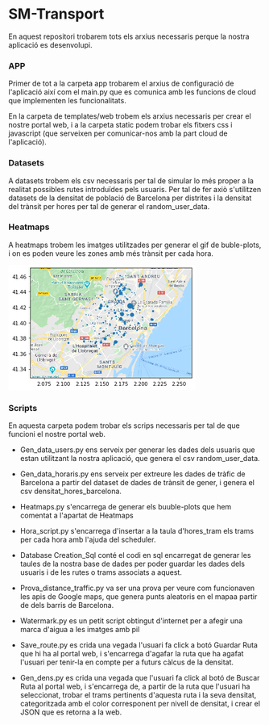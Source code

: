 # SM-Transport

En aquest repositori trobarem tots els arxius necessaris perque la nostra aplicació es desenvolupi. 

### APP
Primer de tot a la carpeta app trobarem el arxius de configuració de l'aplicació així com el main.py que es comunica amb les funcions de cloud que implementen les funcionalitats.

En la carpeta de templates/web trobem els arxius necessaris per crear el nostre portal web, i a la carpeta static podem trobar els fitxers css i javascript (que serveixen per comunicar-nos amb la part cloud de l'aplicació).

### Datasets
A datasets trobem els csv necessaris per tal de simular lo més proper a la realitat possibles rutes introduïdes pels usuaris. Per tal de fer axiò s'utilitzen datasets de la densitat de població de Barcelona per distrites i la densitat del trànsit per hores per tal de generar el random_user_data.

### Heatmaps
A heatmaps trobem les imatges utilitzades per generar el gif de buble-plots, i on es poden veure les zones amb més trànsit per cada hora.

![](heatmaps/00.png)

### Scripts

En aquesta carpeta podem trobar els scrips necessaris per tal de que funcioni el nostre portal web.

- Gen_data_users.py ens serveix per generar les dades dels usuaris que estan utilitzant la nostra aplicació, que genera el csv random_user_data.

- Gen_data_horaris.py ens serveix per extreure les dades de tràfic de Barcelona a partir del dataset de dades de trànsit de gener, i genera el csv densitat_hores_barcelona.

- Heatmaps.py s'encarrega de generar els buuble-plots que hem comentat a l'apartat de Heatmaps

- Hora_script.py s'encarrega d'insertar a la taula d'hores_tram els trams per cada hora amb l'ajuda del scheduler.

- Database Creation_Sql conté el codi en sql encarregat de generar les taules de la nostra base de dades per poder guardar les dades dels usuaris i de les rutes o trams associats a aquest.

- Prova_distance_traffic.py va ser una prova per veure com funcionaven les apis de Google maps, que genera punts aleatoris en el mapaa partir de dels barris de Barcelona.

- Watermark.py es un petit script obtingut d'internet per a afegir una marca d'aigua a les imatges amb pil

- Save_route.py es crida una vegada l'usuari fa click a botó Guardar Ruta que hi ha al portal web, i s'encarrega d'agafar la ruta que ha agafat l'usuari per tenir-la en compte per a futurs càlcus de la densitat.

- Gen_dens.py es crida una vegada que l'usuari fa click al botó de Buscar Ruta al portal web, i s'encarrega de, a partir de la ruta que l'usuari ha seleccionat, trobar el trams pertinents d'aquesta ruta i la seva densitat, categoritzada amb el color corresponent per nivell de densitat, i crear el JSON que es retorna a la web.



